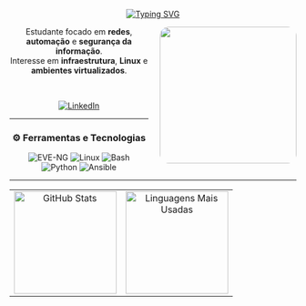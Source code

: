 <div align="center">

[![Typing SVG](https://readme-typing-svg.demolab.com?font=Fira+Code&pause=1000&width=435&lines=Murilo+Cardoso;Redes+e+Seguran%C3%A7a+da+Informa%C3%A7%C3%A3o)](https://git.io/typing-svg)

<img src="https://github.com/user-attachments/assets/88e62895-1d98-4dcf-8b9b-5302854f3c86" width="240px" align="right" style="border-radius:16px; margin-left:20px;"/>

Estudante focado em **redes**, **automação** e **segurança da informação**.  
Interesse em **infraestrutura**, **Linux** e **ambientes virtualizados**.

<br>

[![LinkedIn](https://img.shields.io/badge/LinkedIn-0A66C2?style=for-the-badge&logo=linkedin&logoColor=white)](https://www.linkedin.com/in/murilocardoso7)

---

### ⚙️ Ferramentas e Tecnologias

![EVE-NG](https://img.shields.io/badge/EVE--NG-virtualization-blue?logo=cisco)
![Linux](https://img.shields.io/badge/Linux-system-black?logo=linux)
![Bash](https://img.shields.io/badge/Bash-shell-darkgreen?logo=gnubash)
![Python](https://img.shields.io/badge/Python-automation-blue?logo=python)
![Ansible](https://img.shields.io/badge/Ansible-automation-black?logo=ansible)

---

<table style="width:100%;">
  <tr>
    <td align="center">
      <img height="180em" src="https://github-readme-stats.vercel.app/api?username=murilocardoso7&show_icons=true&theme=default&hide_border=false&locale=pt-br" alt="GitHub Stats"/>
    </td>
    <td align="center">
      <img height="180em" src="https://github-readme-stats.vercel.app/api/top-langs?username=murilocardoso7&show_icons=true&layout=compact&theme=default&locale=pt-br" alt="Linguagens Mais Usadas"/>
    </td>
  </tr>
</table>

</div>

